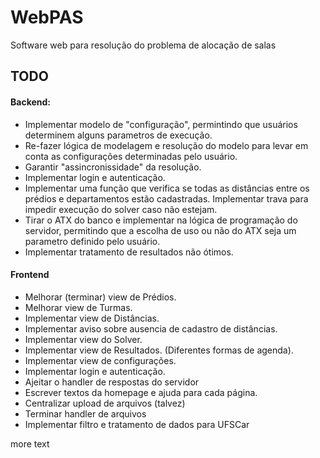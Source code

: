 # WebPAS
Software web para resolução do problema de alocação de salas

## TODO

#### Backend:
- Implementar modelo de "configuração", permintindo que usuários determinem alguns parametros de execução.
- Re-fazer lógica de modelagem e resolução do modelo para levar em conta as configurações determinadas pelo usuário.
- Garantir "assincronissidade" da resolução.
- Implementar login e autenticação. 
- Implementar uma função que verifica se todas as distâncias entre os prédios e departamentos estão cadastradas. Implementar trava para impedir execução do solver caso não estejam.
- Tirar o ATX do banco e implementar na lógica de programação do servidor, permitindo que a escolha de uso ou não do ATX seja um parametro definido pelo usuário.
- Implementar tratamento de resultados não ótimos.

#### Frontend
- Melhorar (terminar) view de Prédios.
- Melhorar view de Turmas.
- Implementar view de Distâncias.
- Implementar aviso sobre ausencia de cadastro de distâncias.
- Implementar view do Solver.
- Implementar view de Resultados. (Diferentes formas de agenda).
- Implementar view de configurações.
- Implementar login e autenticação.
- Ajeitar o handler de respostas do servidor
- Escrever textos da homepage e ajuda para cada página.
- Centralizar upload de arquivos (talvez)
- Terminar handler de arquivos
- Implementar filtro e tratamento de dados para UFSCar

more text
